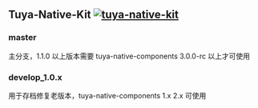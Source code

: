## Tuya-Native-Kit [![tuya-native-kit](https://tnpm.tuya-inc.top/badge/v/@tuya-rn/tuya-native-kit.svg?style=flat-square)](https://tnpm.tuya-inc.top/package/@tuya-rn/tuya-native-kit)

### master

主分支，1.1.0 以上版本需要 tuya-native-components 3.0.0-rc 以上才可使用

### develop_1.0.x

用于存档修复老版本，tuya-native-components 1.x 2.x 可使用
